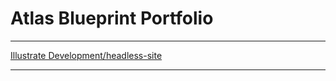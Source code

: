 
# Atlas Blueprint Portfolio

---

[Illustrate Development/headless-site](https://bitbucket.org/illustratedevelopment/headless-site)

---


